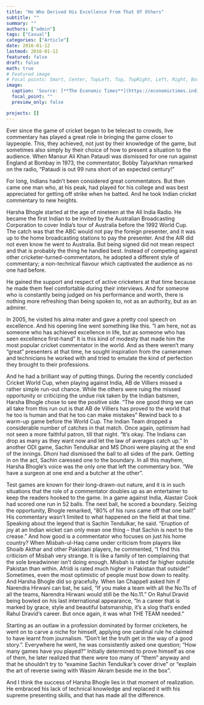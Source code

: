 ```yaml
---
title: "He Who Derived His Excellence From That Of Others"
subtitle: ""
summary: ""
authors: ["admin"]
tags: ["Casual"]
categories: ["Article"]
date: 2016-01-12
lastmod: 2016-01-12
featured: false
draft: false
math: true
# Featured image
# Focal points: Smart, Center, TopLeft, Top, TopRight, Left, Right, BottomLeft, Bottom, BottomRight.
image:
  caption: 'Source: [**The Economic Times**](https://economictimes.indiatimes.com/magazines/panache/harsha-bhogle-unplugged-candid-truths-on-bcci-sack-big-b-insecurity-in-cricket/articleshow/56724924.cms)'
  focal_point: ""
  preview_only: false

projects: []
---
```


Ever since the game of cricket began to be telecast to crowds, live commentary has played a great role in bringing the game closer to laypeople. This, they achieved, not just by their knowledge of the game, but sometimes also simply by their choice of how to present a situation to the audience. When Mansur Ali Khan Pataudi was dismissed for one run against England at Bombay in 1973, the commentator, Bobby Talyarkhan remarked on the radio, “Pataudi is out 99 runs short of an expected century!”

For long, Indians hadn’t been considered great commentators. But then came one man who, at his peak, had played for his college and was best appreciated for getting off strike when he batted. And he took Indian cricket commentary to new heights.

Harsha Bhogle started at the age of nineteen at the All India Radio. He became the first Indian to be invited by the Australian Broadcasting Corporation to cover India’s tour of Australia before the 1992 World Cup.  The catch was that the ABC would not pay the foreign presenter, and it was up to the home broadcasting stations to pay the presenter. And the AIR did not even know he went to Australia. But being signed did not mean respect and that is probably the thing he handled best. Instead of competing against other cricketer-turned-commentators, he adopted a different style of commentary; a non-technical flavour which captivated the audience as no one had before.

He gained the support and respect of active cricketers at that time because he made them feel comfortable during their interviews. And for someone who is constantly being judged on his performance and worth, there is nothing more refreshing than being spoken to, not as an authority, but as an admirer.

In 2005, he visited his alma mater and gave a pretty cool speech on excellence. And his opening line went something like this. “I am here, not as someone who has achieved excellence in life, but as someone who has seen excellence first-hand” It is this kind of modesty that made him the most popular cricket commentator in the world. And as there weren’t many “great” presenters at that time, he sought inspiration from the cameramen and technicians he worked with and tried to emulate the kind of perfection they brought to their professions.

And he had a brilliant way of putting things. During the recently concluded Cricket World Cup, when playing against India, AB de Villiers missed a rather simple run-out chance. While the others were ruing the missed opportunity or criticizing the undue risk taken by the Indian batsmen, Harsha Bhogle chose to see the positive side. “The one good thing we can all take from this run out is that AB de Villiers has proved to the world that he too is human and that he too can make mistakes” Rewind back to a warm-up game before the World Cup. The Indian Team dropped a considerable number of catches in that match. Once again, optimism had not seen a more faithful patron, till that night. “It’s okay. The Indians can drop as many as they want now and let the law of averages catch up.” In another ODI game, Sachin Tendulkar and MS Dhoni were playing at the end of the innings. Dhoni had dismissed the ball to all sides of the park. Getting in on the act, Sachin caressed one to the boundary. In all this mayhem, Harsha Bhogle’s voice was the only one that left the commentary box. “We have a surgeon at one end and a butcher at the other”.

Test games are known for their long-drawn-out nature, and it is in such situations that the role of a commentator doubles up as an entertainer to keep the readers hooked to the game. In a game against India, Alastair Cook had scored one run in 52 balls. The next ball, he scored a boundary. Seizing the opportunity, Bhogle remarked, “80% of his runs came off that one ball!” His commentary wasn’t limited to what happened on the field at that time. Speaking about the legend that is Sachin Tendulkar, he said. “Eruption of joy at an Indian wicket can only mean one thing – that Sachin is next to the crease.” And how good is a commentator who focuses on just his home country? When Misbah-ul-Haq came under criticism from players like Shoaib Akthar and other Pakistani players, he commented, “I find this criticism of Misbah very strange. It is like a family of ten complaining that the sole breadwinner isn’t doing enough. Misbah is rated far higher outside Pakistan than within. Afridi is rated much higher in Pakistan that outside!” Sometimes, even the most optimistic of people must bow down to reality. And Harsha Bhogle did so gracefully. When Ian Chappell asked him if Narendra Hirwani can bat, he said, “If you make a team with all the No.11s of all the teams, Narendra Hirwani would still be the No.11.” On Rahul Dravid being bowled on his last international appearance, “In a career that is marked by grace, style and beautiful batsmanship, it’s a slog that’s ended Rahul Dravid‘s career. But once again, it was what THE TEAM needed.”

Starting as an outlaw in a profession dominated by former cricketers, he went on to carve a niche for himself, applying one cardinal rule he claimed to have learnt from journalism. “Don’t let the truth get in the way of a good story.”. Everywhere he went, he was consistently asked one question; “How many games have you played?” Initially determined to prove himself as one of them, he later realized that there were too many of “them” anyway and that he shouldn’t try to “examine Sachin Tendulkar’s cover drive” or “explain the art of reverse swing with Wasim Akram beside me in the box”.

And I think the success of Harsha Bhogle lies in that moment of realization. He embraced his lack of technical knowledge and replaced it with his supreme presenting skills, and that has made all the difference.